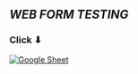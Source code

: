 ## _WEB FORM TESTING_

### Click           ⬇

[![Google Sheet](https://jiahaog.github.io/nativefier-icons/files/google-sheets.ico)](https://docs.google.com/spreadsheets/d/1mkq6InKWhsasBndvZbBpM4H5EqFhR1RiJt2NRDXu7Xw/edit?usp=sharing)





